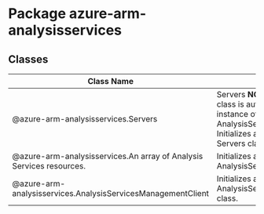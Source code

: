 # Package azure-arm-analysisservices
## Classes
| Class Name | Description |
|---|---|
| @azure-arm-analysisservices.Servers |Servers __NOTE__: An instance of this class is automatically created for an instance of the AnalysisServicesManagementClient. Initializes a new instance of the Servers class.|
| @azure-arm-analysisservices.An array of Analysis Services resources. |Initializes a new instance of the AnalysisServicesServers class.|
| @azure-arm-analysisservices.AnalysisServicesManagementClient |Initializes a new instance of the AnalysisServicesManagementClient class.|
